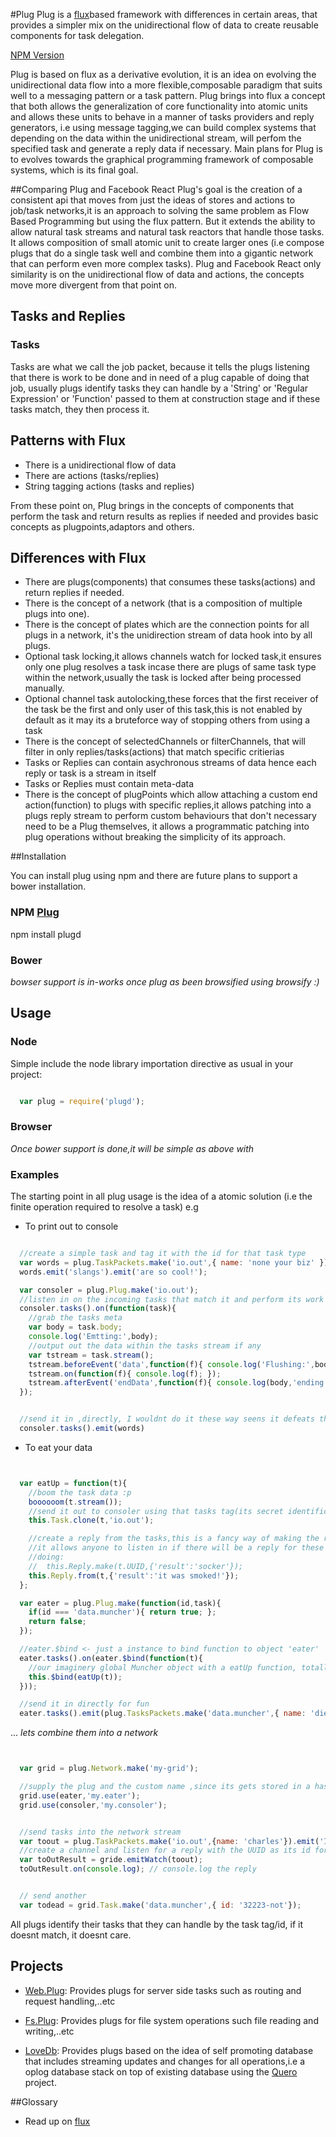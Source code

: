 #Plug
 Plug is a [flux](http://facebook.github.io/react/blog/2014/05/06/flux.html)based framework with differences in certain areas, that provides a simpler mix on the unidirectional flow of data to create reusable components for task delegation.

[NPM Version][npm-url]

Plug is based on flux as a derivative evolution, it is an idea on evolving the unidirectional data flow into a more flexible,composable paradigm that suits well to a messaging pattern or a task pattern. Plug brings into flux a concept that both allows the generalization of core functionality into atomic units and allows these units to behave in a manner of tasks providers and reply generators, i.e using message tagging,we can build complex systems that depending on the data within the unidirectional stream, will perfom the specified task and generate a reply data if necessary. Main plans for Plug is to evolves towards the graphical programming framework of composable systems, which is its final goal.

##Comparing Plug and Facebook React
 Plug's goal is the creation of a consistent api that moves from just the ideas of stores and actions to job/task networks,it is an approach to solving the same problem as Flow Based Programming but using the flux pattern. But it extends the ability to allow natural task streams and natural task reactors that handle those tasks. It allows composition of small atomic unit to create larger ones (i.e compose plugs that do a single task well and combine them into a gigantic network that can perform even more complex tasks). Plug and Facebook React only similarity is on the unidirectional flow of data and actions, the concepts move more divergent from that point on.


## Tasks and Replies

### Tasks
  Tasks are what we call the job packet, because it tells the plugs listening that there is work to be done and in need of a plug capable of doing that job, usually plugs identify tasks they can handle by a 'String' or 'Regular Expression' or 'Function' passed to them at construction stage and if these tasks match, they then process it.

## Patterns with Flux

 * There is a unidirectional flow of data
 * There are actions (tasks/replies)
 * String tagging actions (tasks and replies)

 From these point on, Plug brings in the concepts of components that perform the task and return results as replies if needed and provides basic concepts as plugpoints,adaptors and others.


## Differences with Flux

 * There are plugs(components) that consumes these tasks(actions) and return replies if needed.
 * There is the concept of a network (that is a composition of multiple plugs into one).
 * There is the concept of plates which are the connection points for all plugs in a network, it's the unidirection stream of data hook into by all plugs.
 * Optional task locking,it allows channels watch for locked task,it ensures only one plug resolves a task incase there are plugs of same task type within the network,usually the task is locked after being processed manually.
 * Optional channel task autolocking,these forces that the first receiver of the task be the first and only user of this task,this is not enabled by default as it may its a bruteforce way of stopping others from using a task
 * There is the concept of selectedChannels or filterChannels, that will filter in only replies/tasks(actions) that match specific critierias
 * Tasks or Replies can contain asychronous streams of data hence each reply or task is a stream in itself
 * Tasks or Replies must contain meta-data
 * There is the concept of plugPoints which allow attaching a custom end action(function) to plugs with specific replies,it allows patching into a plugs reply stream to perform custom behaviours that don't necessary need to be a Plug themselves, it allows a programmatic patching into plug operations without breaking the simplicity of its approach.


##Installation

  You can install plug using npm and there are future plans to support a bower installation.

### NPM [Plug][npm-url]

  npm install plugd


### Bower

  *bowser support is in-works once plug as been browsified using browsify :)*

## Usage

### Node

  Simple include the node library importation directive as usual in your project:

  ```javascript

    var plug = require('plugd');

  ```

### Browser

  *Once bower support is done,it will be simple as above with*


### Examples

  The starting point in all plug usage is the idea of a atomic solution (i.e the finite operation required to resolve a task) e.g

  * To print out to console

  ```javascript

    //create a simple task and tag it with the id for that task type
    var words = plug.TaskPackets.make('io.out',{ name: 'none your biz' });
    words.emit('slangs').emit('are so cool!');

    var consoler = plug.Plug.make('io.out');
    //listen in on the incoming tasks that match it and perform its work
    consoler.tasks().on(function(task){
      //grab the tasks meta
      var body = task.body;
      console.log('Emtting:',body);
      //output out the data within the tasks stream if any
      var tstream = task.stream();
      tstream.beforeEvent('data',function(f){ console.log('Flushing:',body); });
      tstream.on(function(f){ console.log(f); });
      tstream.afterEvent('endData',function(f){ console.log(body,'ending..'); });
    });


    //send it in ,directly, I wouldnt do it these way seens it defeats the whole "who cares,as far as some one can do it let it get done approach" as these is more direct and sending it knowing it will work
    consoler.tasks().emit(words)

  ```

  * To eat your data

  ```javascript


    var eatUp = function(t){
      //boom the task data :p
      boooooom(t.stream());
      //send it out to consoler using that tasks tag(its secret identification number :p )
      this.Task.clone(t,'io.out');

      //create a reply from the tasks,this is a fancy way of making the reply tag the task uuid,and nothing else
      //it allows anyone to listen in if there will be a reply for these particular tasks,its not different from
      //doing:
      //  this.Reply.make(t.UUID,{'result':'socker'});
      this.Reply.from(t,{'result':'it was smoked!'});
    };

    var eater = plug.Plug.make(function(id,task){
      if(id === 'data.muncher'){ return true; };
      return false;
    });

    //eater.$bind <- just a instance to bind function to object 'eater'
    eater.tasks().on(eater.$bind(function(t){
      //our imaginery global Muncher object with a eatUp function, totally a bad idea to do this for any code
      this.$bind(eatUp(t));
    }));

    //send it in directly for fun
    eater.tasks().emit(plug.TasksPackets.make('data.muncher',{ name: 'die' }).emit('totally').emit('not gonna die!'));

  ```

  ... *lets combine them into a network*


  ```javascript


    var grid = plug.Network.make('my-grid');

    //supply the plug and the custom name ,since its gets stored in a hash. { 'my.eater': Plug }
    grid.use(eater,'my.eater');
    grid.use(consoler,'my.consoler');


    //send tasks into the network stream
    var toout = plug.TaskPackets.make('io.out',{name: 'charles'}).emit('I done care!');
    //create a channel and listen for a reply with the UUID as its id for the tasks from the network
    var toOutResult = gride.emitWatch(toout);
    toOutResult.on(console.log); // console.log the reply


    // send another
    var todead = grid.Task.make('data.muncher',{ id: '32223-not'});

  ```

 All plugs identify their tasks that they can handle by the task tag/id, if it doesnt match, it doesnt care.

## Projects

  * [Web.Plug](https://github.com/influx6/web.plug): Provides plugs for server side tasks such as routing and request handling,..etc

  * [Fs.Plug](https://github.com/influx6/fs.plug): Provides plugs for file system operations such file reading and writing,..etc

  * [LoveDb](https://github.com/influx6/lovedb): Provides plugs based on the idea of self promoting database that includes streaming updates and changes for all operations,i.e a oplog database stack on top of existing database using the [Quero](https://github.com/influx6/quero) project.


##Glossary

  * Read up on [flux][fluxURL]



[npm-url]: https://www.npmjs.org/package/plugd
[fluxURL]: http://facebook.github.io/react/blog/2014/05/06/flux.html
